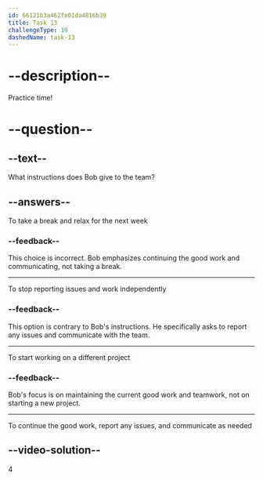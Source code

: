 ```yaml
---
id: 66121b3a462fe01da4816b39
title: Task 13
challengeType: 19
dashedName: task-13
---
```


<!--
AUDIO REFERENCE:
Bob: Yes, it's been a productive week. Let's keep up the good work. Don't forget to report any issues and communicate with the team as needed. Our collaboration is key to our success.
-->

# --description--

Practice time!

# --question--

## --text--

What instructions does Bob give to the team?

## --answers--

To take a break and relax for the next week

### --feedback--

This choice is incorrect. Bob emphasizes continuing the good work and communicating, not taking a break.

---

To stop reporting issues and work independently

### --feedback--

This option is contrary to Bob's instructions. He specifically asks to report any issues and communicate with the team.

---

To start working on a different project

### --feedback--

Bob's focus is on maintaining the current good work and teamwork, not on starting a new project.

---

To continue the good work, report any issues, and communicate as needed

## --video-solution--

4
